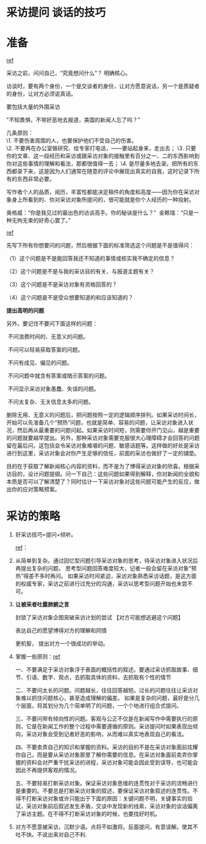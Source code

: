# 采访提问 谈话的技巧

# 准备

[ref](https://www.zhihu.com/question/19875073)

采访之前，问问自己，“究竟想问什么”？ 明确核心。

访谈时，要有两个身份，一个是交谈者的身份，让对方愿意说话，另一个是质疑者的身份，让对方必须说真话。 

要包括大量的外围采访 

"不知畏惧，不带好恶地去报道，美国的新闻人忘了吗？”  

几条原则：  
 \1. 不要伤害周围的人，也要保护他们不受自己的伤害。  
 \2. 不要再在办公室做研究、给专家打电话，——要站起身来，走出去； 
\3. 只要你的文章、这一段经历和采访或跟采访对象的接触里有百分之一、二的东西影响到你对这些事情的理解和看法，那都很值得一去； 
\4. 是尽量多地去录。把所有的东西都录下来，这是因为人们通常在随意的评论中展现出真实的自我，这时记录下所有的东西非常必要。

 写作者个人的品质，阅历，丰富性都能决定稿件的角度和高度——因为你在采访对象身上所看到的、你对采访对象所提问的，很可能就是你个人经历的一种投射。 

奥格威：“你是我见过的最出色的访谈高手。你的秘诀是什么？”  金赖瑞：“只是一种无拘无束的好奇心罢了。”  



[ref]( https://www.douban.com/note/536388519/)

先写下所有你想要问的问题，然后根据下面的标准筛选这个问题是不是值得问：

（1）这个问题是不是能回答我还不知道的事情或核实我不确定的信息？

（2）这个问题是不是与我的采访目的有关、与报道主题有关？

（3）这个问题是不是采访对象有资格回答的？

（4）这个问题是不是受众想要知道的和应该知道的？

**提出高明的问题** 



另外，要记住不要问下面这样的问题：

​	不问浪费时间的、无意义的问题。

​	不问可以轻易获取答案的问题。

​	不问有成见、偏见的问题。

​	不问问题中就含有答案或暗示答案的问题。

​	不问显示采访对象愚蠢、失误的问题。

​	不问太复杂、无关信息太多的问题。

删除无用、无意义的问题后，把问题按照一定的逻辑顺序排列。如果采访时间长，开始可以先准备几个“预热”问题，也就是简单、容易的问题，让采访对象进入状况，然后再从最重要的问题问起。如果采访时间短，则需要你开门见山，越是重要的问题就要越早提出。另外，那种采访对象需要克服很大心理障碍才会回答的问题留在最后问，这包括会令采访对象难堪的问题、敏感话题等。这样做的好处是采访进行到这里，采访对象会对你产生足够的信任，前面的采访也做好了一定的铺垫。 

目的在于获取了解新闻核心内容的资料，而不是为了博得采访对象的欣喜。根据采访目的，设计问题提纲。问一下自己：这些问题如果得到解释，你对新闻的全貌和本质是否可以了解清楚了？同时估计一下采访对象对这些问题可能产生的反应，做出你的应对策略预案。 

# 采访的策略

1. 好采访技巧=提问+倾听。

    [ref](https://wenku.baidu.com/view/5c5db210a216147917112860.html)：

2. 从简单到复杂。通过回忆型问题引导采访对象的思考，待采访对象进入状况后再提出复杂的问题。 思考型问题回答难度较大，记者一般会留在采访对象“预热”得差不多时再问。 如果采访时间紧迫，采访对象熟悉采访话题，是这方面的权威专家，采访之前进行过充分的沟通，采访以思考型问题开始也未尝不可。 

3. **让被采者吐露肺腑之言** 

   封锁了采访对象企图突破采访计划的尝试  【对方可能想逃避这个问题】

   表达自己的愿望博得对方的理解和同情 

   更机智， 提出对方一个很成功的举动。

4. 掌握一些原则：[ref]( http://www.sohu.com/a/216733085_257199)

   一、不要满足于采访对象浮于表面的概括性的叙述。要通过采访抓取故事、细节、引语、数字、观点，去抓取具体的资料，去抓取有个性的情节

   二、不要问太长的问题。问题越长，往往回答越短。过长的问题往往让采访对象难以抓住问题核心，甚至造成理解的偏差。 如果是复杂的问题，最好是分几个层面，将其划分为几个简单明了的问题，一个个地进行组合式提问。 

   三、不要问带有倾向性的问题。客观与公正不仅是在新闻写作中需要执行的原则，它是在新闻工作的整个过程中需要遵循的原则。采访提问时如果表现出倾向，采访对象会受到记者好恶的影响，从而难以真实地表现自己的看法。 

   四、不要卖弄自己的知识和掌握的资料。采访的目的不是在采访对象面前炫耀你自己，而是要从采访对象那里了解你需要的信息。在采访对象面前卖弄你掌握的资料会对严重干扰采访的进程，采访对象可能会因此受到误导，也可能会因此不再提供客观的情况。

   五、不要轻易打断采访对象。保证采访对象思维的连贯性对于采访的流畅进行是重要的。不要总是打断采访对象的叙述，要保证采访对象叙述的连贯性。不得不打断采访对象或许只能出于下面的原因：关键问题不明，关键事实的验证，采访对象前后叙述发生矛盾，交谈中发现新的线索，采访对象的谈话偏离了采访主题。在不得不打断采访对象的时候，也要找好时机。

5. 对方不愿意被采访，沉默少语。点将不如激将。反面提问，有意误解。使其不吐不快。不说出来对自己不利.

   

 







 